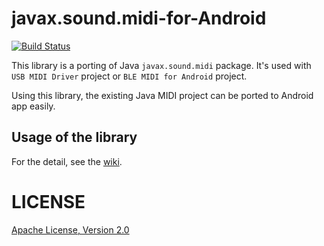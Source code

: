 # javax.sound.midi-for-Android
[![Build Status](https://travis-ci.org/kshoji/javax.sound.midi-for-Android.svg?branch=master)](https://travis-ci.org/kshoji/javax.sound.midi-for-Android)

This library is a porting of Java `javax.sound.midi` package.
It's used with `USB MIDI Driver` project or `BLE MIDI for Android` project.

Using this library, the existing Java MIDI project can be ported to Android app easily.

Usage of the library
--------------------

For the detail, see the [wiki](https://github.com/kshoji/javax.sound.midi-for-Android/wiki).

LICENSE
=======
[Apache License, Version 2.0](http://www.apache.org/licenses/LICENSE-2.0)
